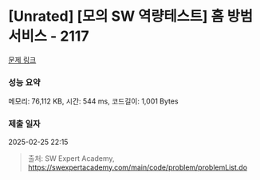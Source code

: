# [Unrated] [모의 SW 역량테스트] 홈 방범 서비스 - 2117 

[문제 링크](https://swexpertacademy.com/main/code/problem/problemDetail.do?contestProbId=AV5V61LqAf8DFAWu) 

### 성능 요약

메모리: 76,112 KB, 시간: 544 ms, 코드길이: 1,001 Bytes

### 제출 일자

2025-02-25 22:15



> 출처: SW Expert Academy, https://swexpertacademy.com/main/code/problem/problemList.do